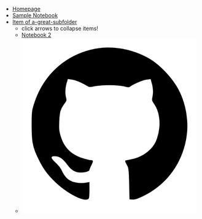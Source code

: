 - [Homepage](README.md "HTML title by default is the text in []")
- [Sample Notebook](NOTEBOOK.md)
- [Item of a-great-subfolder](a-great-subfolder/README.md "HTML title can be setted here")
  - click arrows to collapse items!
  - [Notebook 2](a-great-subfolder/NOTEBOOK.md)
  - [![Github](contents/github-logo.svg)](https://github.com)
